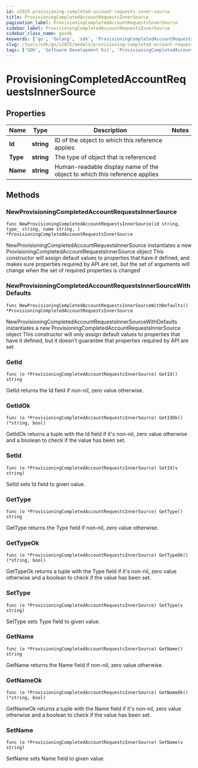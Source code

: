 ```yaml
---
id: v2025-provisioning-completed-account-requests-inner-source
title: ProvisioningCompletedAccountRequestsInnerSource
pagination_label: ProvisioningCompletedAccountRequestsInnerSource
sidebar_label: ProvisioningCompletedAccountRequestsInnerSource
sidebar_class_name: gosdk
keywords: ['go', 'Golang', 'sdk', 'ProvisioningCompletedAccountRequestsInnerSource', 'V2025ProvisioningCompletedAccountRequestsInnerSource'] 
slug: /tools/sdk/go/v2025/models/provisioning-completed-account-requests-inner-source
tags: ['SDK', 'Software Development Kit', 'ProvisioningCompletedAccountRequestsInnerSource', 'V2025ProvisioningCompletedAccountRequestsInnerSource']
---
```


# ProvisioningCompletedAccountRequestsInnerSource

## Properties

Name | Type | Description | Notes
------------ | ------------- | ------------- | -------------
**Id** | **string** | ID of the object to which this reference applies | 
**Type** | **string** | The type of object that is referenced | 
**Name** | **string** | Human-readable display name of the object to which this reference applies | 

## Methods

### NewProvisioningCompletedAccountRequestsInnerSource

`func NewProvisioningCompletedAccountRequestsInnerSource(id string, type_ string, name string, ) *ProvisioningCompletedAccountRequestsInnerSource`

NewProvisioningCompletedAccountRequestsInnerSource instantiates a new ProvisioningCompletedAccountRequestsInnerSource object
This constructor will assign default values to properties that have it defined,
and makes sure properties required by API are set, but the set of arguments
will change when the set of required properties is changed

### NewProvisioningCompletedAccountRequestsInnerSourceWithDefaults

`func NewProvisioningCompletedAccountRequestsInnerSourceWithDefaults() *ProvisioningCompletedAccountRequestsInnerSource`

NewProvisioningCompletedAccountRequestsInnerSourceWithDefaults instantiates a new ProvisioningCompletedAccountRequestsInnerSource object
This constructor will only assign default values to properties that have it defined,
but it doesn't guarantee that properties required by API are set

### GetId

`func (o *ProvisioningCompletedAccountRequestsInnerSource) GetId() string`

GetId returns the Id field if non-nil, zero value otherwise.

### GetIdOk

`func (o *ProvisioningCompletedAccountRequestsInnerSource) GetIdOk() (*string, bool)`

GetIdOk returns a tuple with the Id field if it's non-nil, zero value otherwise
and a boolean to check if the value has been set.

### SetId

`func (o *ProvisioningCompletedAccountRequestsInnerSource) SetId(v string)`

SetId sets Id field to given value.


### GetType

`func (o *ProvisioningCompletedAccountRequestsInnerSource) GetType() string`

GetType returns the Type field if non-nil, zero value otherwise.

### GetTypeOk

`func (o *ProvisioningCompletedAccountRequestsInnerSource) GetTypeOk() (*string, bool)`

GetTypeOk returns a tuple with the Type field if it's non-nil, zero value otherwise
and a boolean to check if the value has been set.

### SetType

`func (o *ProvisioningCompletedAccountRequestsInnerSource) SetType(v string)`

SetType sets Type field to given value.


### GetName

`func (o *ProvisioningCompletedAccountRequestsInnerSource) GetName() string`

GetName returns the Name field if non-nil, zero value otherwise.

### GetNameOk

`func (o *ProvisioningCompletedAccountRequestsInnerSource) GetNameOk() (*string, bool)`

GetNameOk returns a tuple with the Name field if it's non-nil, zero value otherwise
and a boolean to check if the value has been set.

### SetName

`func (o *ProvisioningCompletedAccountRequestsInnerSource) SetName(v string)`

SetName sets Name field to given value.



